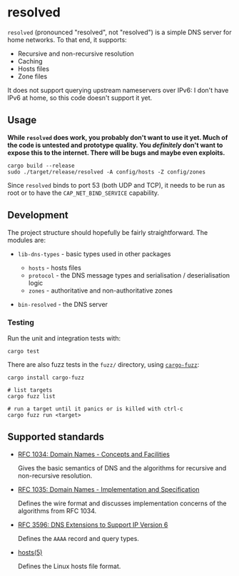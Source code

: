 resolved
========

`resolved` (pronounced "resolved", not "resolved") is a simple DNS
server for home networks.  To that end, it supports:

- Recursive and non-recursive resolution
- Caching
- Hosts files
- Zone files

It does not support querying upstream nameservers over IPv6: I don't
have IPv6 at home, so this code doesn't support it yet.


Usage
-----

**While `resolved` does work, you probably don't want to use it yet.
Much of the code is untested and prototype quality.  You *definitely*
don't want to expose this to the internet.  There will be bugs and
maybe even exploits.**

```
cargo build --release
sudo ./target/release/resolved -A config/hosts -Z config/zones
```

Since `resolved` binds to port 53 (both UDP and TCP), it needs to be
run as root or to have the `CAP_NET_BIND_SERVICE` capability.


Development
-----------

The project structure should hopefully be fairly straightforward.  The
modules are:

- `lib-dns-types` - basic types used in other packages
  - `hosts`       - hosts files
  - `protocol`    - the DNS message types and serialisation / deserialisation logic
  - `zones`       - authoritative and non-authoritative zones

- `bin-resolved` - the DNS server

### Testing

Run the unit and integration tests with:

```
cargo test
```

There are also fuzz tests in the `fuzz/` directory, using
[`cargo-fuzz`][]:

```
cargo install cargo-fuzz

# list targets
cargo fuzz list

# run a target until it panics or is killed with ctrl-c
cargo fuzz run <target>
```

[`cargo-fuzz`]: https://github.com/rust-fuzz/cargo-fuzz


Supported standards
-------------------

- [RFC 1034: Domain Names - Concepts and Facilities](https://datatracker.ietf.org/doc/html/rfc1034)

  Gives the basic semantics of DNS and the algorithms for recursive
  and non-recursive resolution.

- [RFC 1035: Domain Names - Implementation and Specification](https://datatracker.ietf.org/doc/html/rfc1035)

  Defines the wire format and discusses implementation concerns of the
  algorithms from RFC 1034.

- [RFC 3596: DNS Extensions to Support IP Version 6](https://datatracker.ietf.org/doc/html/rfc3596)

  Defines the `AAAA` record and query types.

- [hosts(5)](https://man7.org/linux/man-pages/man5/hosts.5.html)

  Defines the Linux hosts file format.
